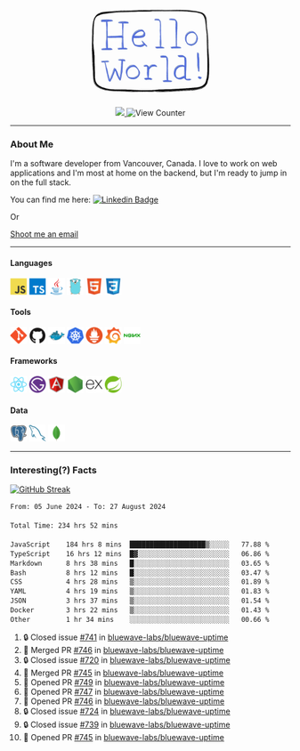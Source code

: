 <div align="center">
    <img src="./img/hello_world.webp" height="200px" width="">
    <div>
        <a href="https://www.linkedin.com/in/ajhollid">
            <img src="https://img.shields.io/badge/LinkedIn-blue"/>
        </a>
        <img src="https://komarev.com/ghpvc/?username=ajhollid&color=yellow" alt="View Counter">
    </div>
</div>

---

### About Me

I'm a software developer from Vancouver, Canada. I love to work on web applications and I'm most at home on the backend, but I'm ready to jump in on the full stack.

You can find me here: [![Linkedin Badge](https://img.shields.io/badge/-ajhollid-blue?style=flat&logo=Linkedin&logoColor=white)](https://www.linkedin.com/in/ajhollid)

Or

[Shoot me an email](mailto:ajhollid@gmail.com)

---

#### Languages

<div>
    <img src="./img/devicons/javascript-original.svg" width=30 height=30 alt="JavaScript">
    <img src="/img/devicons/typescript-original.svg" width=30 height=30 alt="TypeScript">
    <img src="./img/devicons/java-original.svg" width=30 height=30 alt="Java">
    <img src="./img/devicons/go-original.svg" width=30 height=30 alt="Golang">
    <img src="./img/devicons/html5-original.svg" width=30 height=30 alt="HTML 5">
    <img src="./img/devicons/css3-original.svg" width=30 height=30 alt="CSS 3">
</div>

#### Tools

<div>
    <img src="./img/devicons/git-original.svg" width=30 height=30 alt="Git">
    <img src="./img/devicons/github-original.svg" width=30 height=30 alt="Github">
    <img src="./img/devicons/docker-original.svg" width=30 
    height=30 alt="Docker">
    <img src="./img/devicons/kubernetes-original.svg" width=30 height=30 alt="K8">
    <img src="./img/devicons/prometheus-original.svg" width=30 height=30 alt="Prometheus">
    <img src="./img/devicons/grafana-original.svg" width=30 height=30 alt="Grafana">
    <img src="./img/devicons/nginx-original.svg" width=30 height=30 alt="Nginx">
</div>

#### Frameworks

<div>
    <img src="./img/devicons/react-original.svg" width=30 height=30 alt="React">
    <img src="./img/devicons/gatsby-original.svg" width=30 height=30 alt="Gatsby">
    <img src="./img/devicons/angularjs-original.svg" width=30 height=30 alt="AngularJS">
    <img src="./img/devicons/nodejs-original.svg" width=30 height=30 alt="NodeJS">
    <img src="./img/devicons/express-original.svg" width=30 height=30 alt="Express">
    <img src="./img/devicons/spring-original.svg" width=30 height=30 alt="Spring">
</div>

#### Data

<div>
    <img src="./img/devicons/postgresql-original.svg" width=30 height=30 alt="Postgresql">
    <img src="./img/devicons/mysql-original.svg" width=30 height=30 alt="Mysql">
    <img src="./img/devicons/mongodb-original.svg" width=30 height=30 alt="MongoDB">
</div>

---

### Interesting(?) Facts

[![GitHub Streak](http://github-readme-streak-stats.herokuapp.com?user=ajhollid)](https://git.io/streak-stats)

 <!--START_SECTION:waka-->

```txt
From: 05 June 2024 - To: 27 August 2024

Total Time: 234 hrs 52 mins

JavaScript    184 hrs 8 mins  ███████████████████▒░░░░░   77.88 %
TypeScript    16 hrs 12 mins  █▓░░░░░░░░░░░░░░░░░░░░░░░   06.86 %
Markdown      8 hrs 38 mins   █░░░░░░░░░░░░░░░░░░░░░░░░   03.65 %
Bash          8 hrs 12 mins   █░░░░░░░░░░░░░░░░░░░░░░░░   03.47 %
CSS           4 hrs 28 mins   ▒░░░░░░░░░░░░░░░░░░░░░░░░   01.89 %
YAML          4 hrs 19 mins   ▒░░░░░░░░░░░░░░░░░░░░░░░░   01.83 %
JSON          3 hrs 37 mins   ▒░░░░░░░░░░░░░░░░░░░░░░░░   01.54 %
Docker        3 hrs 22 mins   ▒░░░░░░░░░░░░░░░░░░░░░░░░   01.43 %
Other         1 hr 34 mins    ░░░░░░░░░░░░░░░░░░░░░░░░░   00.66 %
```

<!--END_SECTION:waka-->


<!--START_SECTION:activity-->
1. 🔒 Closed issue [#741](https://github.com/bluewave-labs/bluewave-uptime/issues/741) in [bluewave-labs/bluewave-uptime](https://github.com/bluewave-labs/bluewave-uptime)
2. 🎉 Merged PR [#746](https://github.com/bluewave-labs/bluewave-uptime/pull/746) in [bluewave-labs/bluewave-uptime](https://github.com/bluewave-labs/bluewave-uptime)
3. 🔒 Closed issue [#720](https://github.com/bluewave-labs/bluewave-uptime/issues/720) in [bluewave-labs/bluewave-uptime](https://github.com/bluewave-labs/bluewave-uptime)
4. 🎉 Merged PR [#745](https://github.com/bluewave-labs/bluewave-uptime/pull/745) in [bluewave-labs/bluewave-uptime](https://github.com/bluewave-labs/bluewave-uptime)
5. 💪 Opened PR [#749](https://github.com/bluewave-labs/bluewave-uptime/pull/749) in [bluewave-labs/bluewave-uptime](https://github.com/bluewave-labs/bluewave-uptime)
6. 💪 Opened PR [#747](https://github.com/bluewave-labs/bluewave-uptime/pull/747) in [bluewave-labs/bluewave-uptime](https://github.com/bluewave-labs/bluewave-uptime)
7. 💪 Opened PR [#746](https://github.com/bluewave-labs/bluewave-uptime/pull/746) in [bluewave-labs/bluewave-uptime](https://github.com/bluewave-labs/bluewave-uptime)
8. 🔒 Closed issue [#724](https://github.com/bluewave-labs/bluewave-uptime/issues/724) in [bluewave-labs/bluewave-uptime](https://github.com/bluewave-labs/bluewave-uptime)
9. 🔒 Closed issue [#739](https://github.com/bluewave-labs/bluewave-uptime/issues/739) in [bluewave-labs/bluewave-uptime](https://github.com/bluewave-labs/bluewave-uptime)
10. 💪 Opened PR [#745](https://github.com/bluewave-labs/bluewave-uptime/pull/745) in [bluewave-labs/bluewave-uptime](https://github.com/bluewave-labs/bluewave-uptime)
<!--END_SECTION:activity-->
